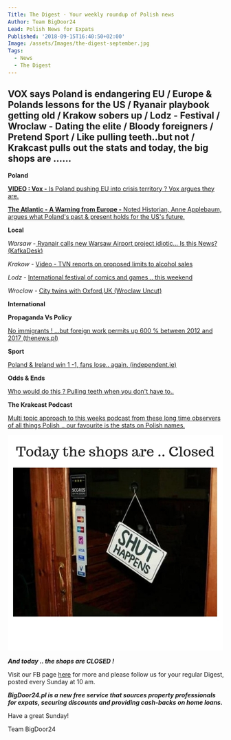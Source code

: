 ```yaml
---
Title: The Digest - Your weekly roundup of Polish news
Author: Team BigDoor24
Lead: Polish News for Expats
Published: '2018-09-15T16:40:50+02:00'
Image: /assets/Images/the-digest-september.jpg
Tags:
  - News
  - The Digest
---
```

## VOX says Poland is endangering EU / Europe & Polands lessons for the US / Ryanair playbook getting old / Krakow sobers up / Lodz - Festival / Wroclaw - Dating the elite / Bloody foreigners / Pretend Sport / Like pulling teeth..but not / Krakcast pulls out the stats and today, the big shops are ......

**Poland**

[**VIDEO : Vox  -** Is Poland pushing EU into crisis territory ? Vox argues they are.](https://www.vox.com/videos/2018/9/14/17856552/poland-eu-europe-crisis-union-illiberal-democracy)

[**The Atlantic - A Warning from Europe -** Noted Historian, Anne Applebaum, argues
 what Poland's past & present holds for the US's future.](https://www.theatlantic.com/magazine/archive/2018/10/poland-polarization/568324/)

**Local**

_Warsaw_ -[ Ryanair calls new Warsaw Airport project idiotic... Is this News? (KafkaDesk)](https://kafkadesk.org/2018/09/06/ryanair-launches-new-flight-connections-with-poland-as-ceo-slams-new-warsaw-airport-project/)

_Krakow_ - [Video - TVN reports on proposed limits to alcohol sales ](https://www.tvn24.pl/tvn24-news-in-english,157,m/krakow-introduces-nightly-prohibition-in-top-tourists-centres,868559.html)

_Lodz_ - [International festival of comics and games .. this weekend](https://www.inyourpocket.com/lodz/international-festival-of-comics-and-games_2961e)

_Wroclaw_ - [City twins with Oxford,UK (Wroclaw Uncut)](http://wroclawuncut.com/2018/09/14/oxford-twin-wroclaw/)

**International**

**Propaganda Vs Policy**

[No immigrants ! ...but foreign work permits up 600 % between 2012 and 2017 (thenews.pl)](http://thenews.pl/1/12/Artykul/382271,Soaring-number-of-work-permits-issued-in-Poland)

**Sport**

[Poland & Ireland win 1 -1, fans lose.. again. (independent.ie)](https://www.independent.ie/sport/soccer/international-soccer/poland-11-ireland-late-goal-from-klich-cancels-out-aiden-obriens-opener-on-debut-37306624.html)

**Odds & Ends**

[Who would do this ? Pulling teeth when you don't have to..](http://thenews.pl/1/9/Artykul/382648,Fake-Polish-dentist-charged-after-bodged-tooth-extraction)

**The Krakcast Podcast**

[Multi topic approach to this weeks podcast from these long time observers of all things Polish .. our favourite is the stats on Polish names.](https://www.krakcast.pl/e/krakcast-news-1536675468/)

![](/assets/Images/shops-are-closed.jpg)

**_And today .. the shops are CLOSED !_**

Visit our FB page [here](https://www.facebook.com/bigdoor24/) for more and please follow us for your regular Digest, posted every Sunday at 10 am.

**_BigDoor24.pl is a new free service that sources property professionals for expats, securing discounts and providing cash-backs on home loans._**

Have a great Sunday!

Team BigDoor24
